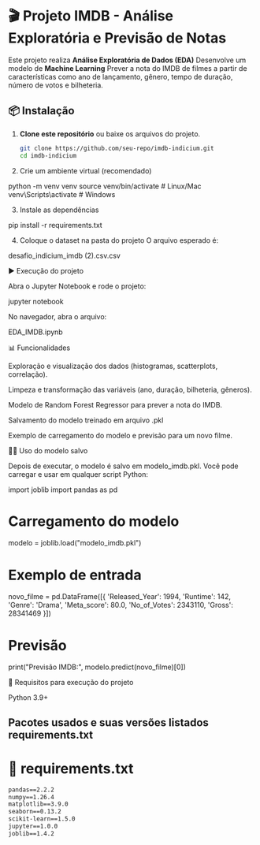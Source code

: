 # 🎬 Projeto IMDB - Análise Exploratória e Previsão de Notas

Este projeto realiza **Análise Exploratória de Dados (EDA)**
Desenvolve um modelo de **Machine Learning**
Prever a nota do IMDB de filmes a partir de características como ano de lançamento, gênero, tempo de duração, número de votos e bilheteria.

## 📦 Instalação

1. **Clone este repositório** ou baixe os arquivos do projeto.
   ```bash
   git clone https://github.com/seu-repo/imdb-indicium.git
   cd imdb-indicium

2. Crie um ambiente virtual (recomendado)

python -m venv venv
source venv/bin/activate   # Linux/Mac
venv\Scripts\activate      # Windows

3. Instale as dependências

pip install -r requirements.txt

4. Coloque o dataset na pasta do projeto
O arquivo esperado é:

desafio_indicium_imdb (2).csv.csv

▶️ Execução do projeto

Abra o Jupyter Notebook e rode o projeto:

jupyter notebook

No navegador, abra o arquivo:

EDA_IMDB.ipynb

📊 Funcionalidades

Exploração e visualização dos dados (histogramas, scatterplots, correlação).

Limpeza e transformação das variáveis (ano, duração, bilheteria, gêneros).

Modelo de Random Forest Regressor para prever a nota do IMDB.

Salvamento do modelo treinado em arquivo .pkl

Exemplo de carregamento do modelo e previsão para um novo filme.

🧑‍💻 Uso do modelo salvo

Depois de executar, o modelo é salvo em modelo_imdb.pkl.
Você pode carregar e usar em qualquer script Python:

import joblib
import pandas as pd

# Carregamento do modelo
modelo = joblib.load("modelo_imdb.pkl")

# Exemplo de entrada
novo_filme = pd.DataFrame([{
    'Released_Year': 1994,
    'Runtime': 142,
    'Genre': 'Drama',
    'Meta_score': 80.0,
    'No_of_Votes': 2343110,
    'Gross': 28341469
}])

# Previsão 
print("Previsão IMDB:", modelo.predict(novo_filme)[0])

📌 Requisitos para execução do projeto

Python 3.9+

Pacotes usados e suas versões listados **requirements.txt**
---
# 📄 **requirements.txt**
```txt
pandas==2.2.2
numpy==1.26.4
matplotlib==3.9.0
seaborn==0.13.2
scikit-learn==1.5.0
jupyter==1.0.0
joblib==1.4.2
